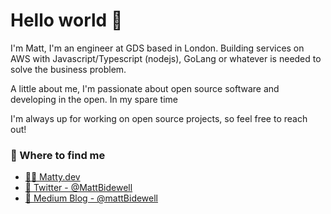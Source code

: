 # Hello world 👋

I'm Matt, I'm an engineer at GDS based in London. Building services on AWS with Javascript/Typescript (nodejs), GoLang or whatever is needed to solve the business problem.

A little about me, I'm passionate about open source software and developing in the open. In my spare time

I'm always up for working on open source projects, so feel free to reach out!

### 📌 Where to find me
- [👨‍💻 Matty.dev](https://matty.dev)
- [🐥 Twitter - @MattBidewell](https://twitter.com/MattBidewell)
- [📰 Medium Blog - @mattBidewell](https://medium.com/@mattbidewell)